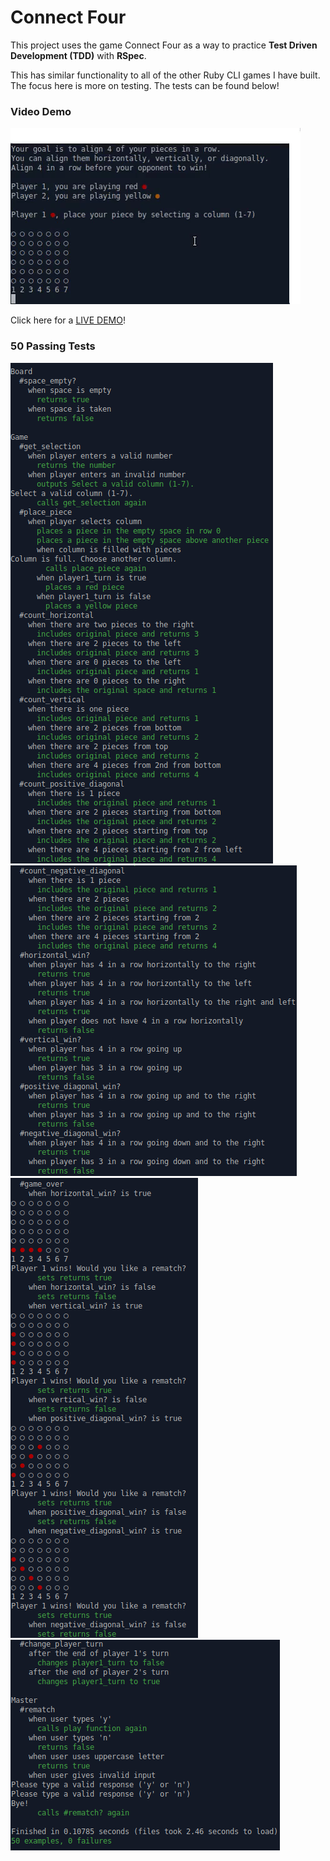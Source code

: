 # Connect Four

This project uses the game Connect Four as a way to practice <strong>Test Driven Development (TDD)</strong> with <strong>RSpec</strong>.

This has similar functionality to all of the other Ruby CLI games I have built. The focus here is more on testing. The tests can be found below!

### Video Demo

![Connect Four Video Demo](connect-four.gif)

Click here for a [LIVE DEMO](https://replit.com/@brenttbarness/Connect-Four-Ruby-CLI-Game-1?v=1)!

### 50 Passing Tests

![Tests1](tests1.png)  
![Tests2](tests2.png)  
![Tests3](tests3.png)  
![Tests4](tests4.png)
